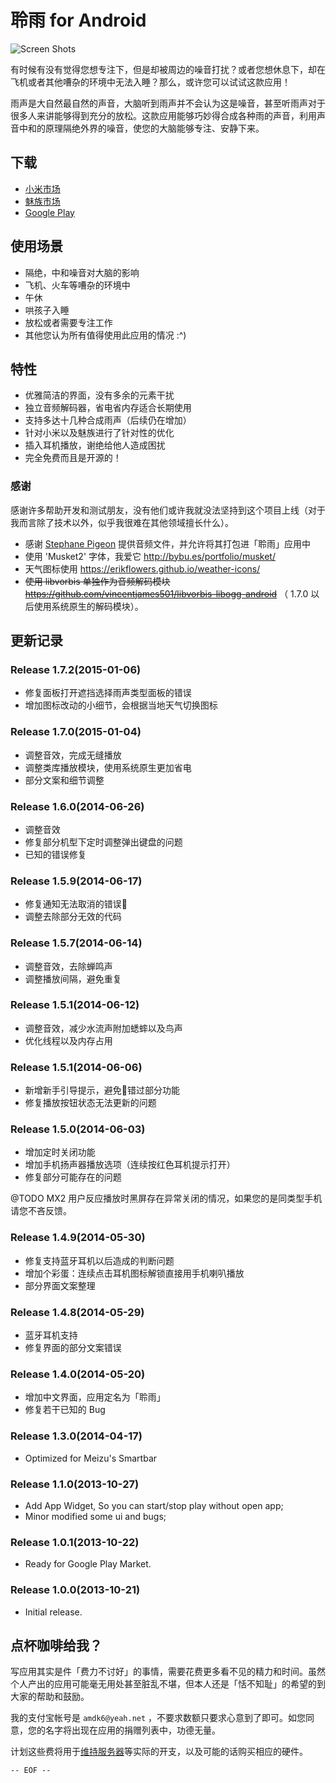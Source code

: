 # 聆雨 for Android

![Screen Shots](http://files.gracecode.com/2014_05_29/1401368232.png)

有时候有没有觉得您想专注下，但是却被周边的噪音打扰？或者您想休息下，却在飞机或者其他嘈杂的环境中无法入睡？那么，或许您可以试试这款应用！

雨声是大自然最自然的声音，大脑听到雨声并不会认为这是噪音，甚至听雨声对于很多人来讲能够得到充分的放松。这款应用能够巧妙得合成各种雨的声音，利用声音中和的原理隔绝外界的噪音，使您的大脑能够专注、安静下来。

## 下载

- [小米市场](http://app.xiaomi.com/detail/63028)
- [魅族市场](http://app.meizu.com/phone/apps/e6adf49e7f484fe18c6510e79cbbc9a8)
- [Google Play](https://play.google.com/store/apps/details?id=com.gracecode.android.rain)


## 使用场景

* 隔绝，中和噪音对大脑的影响
* 飞机、火车等嘈杂的环境中
* 午休
* 哄孩子入睡
* 放松或者需要专注工作
* 其他您认为所有值得使用此应用的情况 :^)


## 特性

- 优雅简洁的界面，没有多余的元素干扰
- 独立音频解码器，省电省内存适合长期使用
- 支持多达十几种合成雨声（后续仍在增加）
- 针对小米以及魅族进行了针对性的优化
- 插入耳机播放，谢绝给他人造成困扰
- 完全免费而且是开源的！


### 感谢

感谢许多帮助开发和测试朋友，没有他们或许我就没法坚持到这个项目上线（对于我而言除了技术以外，似乎我很难在其他领域擅长什么）。

- 感谢 [Stephane Pigeon](https://twitter.com/audiosampling) 提供音频文件，并允许将其打包进「聆雨」应用中
- 使用 'Musket2' 字体，我爱它 http://bybu.es/portfolio/musket/
- 天气图标使用 https://erikflowers.github.io/weather-icons/
- <del>使用 libvorbis 单独作为音频解码模块 https://github.com/vincentjames501/libvorbis-libogg-android</del> （ 1.7.0 以后使用系统原生的解码模块）。


## 更新记录

### Release 1.7.2(2015-01-06)

- 修复面板打开遮挡选择雨声类型面板的错误
- 增加图标改动的小细节，会根据当地天气切换图标

### Release 1.7.0(2015-01-04)

- 调整音效，完成无缝播放
- 调整类库播放模块，使用系统原生更加省电
- 部分文案和细节调整

### Release 1.6.0(2014-06-26)

- 调整音效
- 修复部分机型下定时调整弹出键盘的问题
- 已知的错误修复

### Release 1.5.9(2014-06-17)

- 修复通知无法取消的错误
- 调整去除部分无效的代码

### Release 1.5.7(2014-06-14)

- 调整音效，去除蝉鸣声
- 调整播放间隔，避免重复

### Release 1.5.1(2014-06-12)

- 调整音效，减少水流声附加蟋蟀以及鸟声
- 优化线程以及内存占用

### Release 1.5.1(2014-06-06)

- 新增新手引导提示，避免错过部分功能
- 修复播放按钮状态无法更新的问题

### Release 1.5.0(2014-06-03)

- 增加定时关闭功能
- 增加手机扬声器播放选项（连续按红色耳机提示打开）
- 修复部分可能存在的问题

@TODO MX2 用户反应播放时黑屏存在异常关闭的情况，如果您的是同类型手机请您不吝反馈。

### Release 1.4.9(2014-05-30)

- 修复支持蓝牙耳机以后造成的判断问题
- 增加个彩蛋：连续点击耳机图标解锁直接用手机喇叭播放
- 部分界面文案整理

### Release 1.4.8(2014-05-29)

- 蓝牙耳机支持
- 修复界面的部分文案错误

### Release 1.4.0(2014-05-20)

- 增加中文界面，应用定名为「聆雨」
- 修复若干已知的 Bug

### Release 1.3.0(2014-04-17)

- Optimized for Meizu's Smartbar

### Release 1.1.0(2013-10-27)

- Add App Widget, So you can start/stop play without open app;
- Minor modified some ui and bugs;

### Release 1.0.1(2013-10-22)

- Ready for Google Play Market.

### Release 1.0.0(2013-10-21)

- Initial release.


## 点杯咖啡给我？

写应用其实是件「费力不讨好」的事情，需要花费更多看不见的精力和时间。虽然个人产出的应用可能毫无用处甚至脏乱不堪，但本人还是「恬不知耻」的希望的到大家的帮助和鼓励。

我的支付宝帐号是 ```amdk6@yeah.net``` ，不要求数额只要求心意到了即可。如您同意，您的名字将出现在应用的捐赠列表中，功德无量。

计划这些费将用于[维持服务器](https://mos.meituan.com/r/71f9f5e918)等实际的开支，以及可能的话购买相应的硬件。

```-- EOF --```

